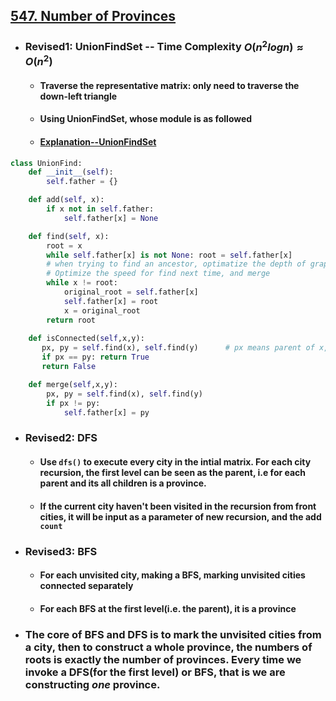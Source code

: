 ## [547. Number of Provinces](https://leetcode.com/problems/number-of-provinces/?envType=study-plan-v2&envId=leetcode-75)
- ### Revised1: UnionFindSet -- Time Complexity $O(n^{2}logn) \approx O(n^{2})$
  - #### Traverse the representative matrix: only need to traverse the down-left triangle
  - #### Using UnionFindSet, whose module is as followed
  - #### [Explanation--UnionFindSet](https://leetcode.cn/problems/number-of-provinces/?envType=study-plan-v2&envId=leetcode-75)
```python
class UnionFind:
    def __init__(self):
        self.father = {}

    def add(self, x):
        if x not in self.father:
            self.father[x] = None

    def find(self, x):
        root = x
        while self.father[x] is not None: root = self.father[x]
        # when trying to find an ancestor, optimatize the depth of graph into 2
        # Optimize the speed for find next time, and merge
        while x != root:
            original_root = self.father[x]
            self.father[x] = root
            x = original_root
        return root
    
    def isConnected(self,x,y):
       px, py = self.find(x), self.find(y)      # px means parent of x, or root_x
       if px == py: return True
       return False 

    def merge(self,x,y):
        px, py = self.find(x), self.find(y)
        if px != py:
            self.father[x] = py
  ```

- ### Revised2: DFS
  - #### Use `dfs()` to execute every city in the intial matrix. For each city recursion, the first level can be seen as the parent, i.e for each parent and its all children is a province.
  - #### If the current city haven't been visited in the recursion from front cities, it will be input as a parameter of new recursion, and the add `count`
 
- ### Revised3: BFS
  - #### For each unvisited city, making a BFS, marking unvisited cities connected separately
  - #### For each BFS at the first level(i.e. the parent), it is a province
 
- ### The core of BFS and DFS is to mark the unvisited cities from a city, then to construct a whole province, the numbers of roots is exactly the number of provinces. Every time we invoke a DFS(for the first level) or BFS, that is we are constructing *one* province.
